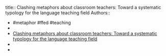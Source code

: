 title:: Clashing metaphors about classroom teachers: Toward a systematic typology for the language teaching field
Authors::

- #metaphor #ffed #teaching
-
- [Clashing metaphors about classroom teachers: Toward a systematic typology for the language teaching field](https://www.academia.edu/1233701/Clashing_metaphors_about_classroom_teachers_Toward_a_systematic_typology_for_the_language_teaching_field)
-
-